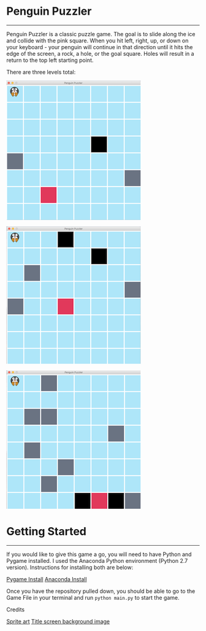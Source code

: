# Penguin Puzzler
-----------------

Penguin Puzzler is a classic puzzle game. The goal is to slide along the ice and collide with the pink square. When you hit left, right, up, or down on your keyboard - your penguin will continue in that direction until it hits the edge of the screen, a rock, a hole, or the goal square. Holes will result in a return to the top left starting point. 

There are three levels total:

![Level 1 of Penguin Puzzler](/Level1.png "Level 1")

![Level 2 of Penguin Puzzler](/Level2.png "Level 2")

![Level 3 of Penguin Puzzler](/Level3.png "Level 3")

# Getting Started
-----------------
If you would like to give this game a go, you will need to have Python and Pygame installed. I used the Anaconda Python environment (Python 2.7 version). Instructions for installing both are below:

[Pygame Install](https://www.pygame.org/wiki/GettingStarted)
[Anaconda Install](https://www.anaconda.com/download/#macos)

Once you have the repository pulled down, you should be able to go to the Game File in your terminal and run ```python main.py``` to start the game.

Credits

[Sprite art](https://opengameart.org/content/cute-penguins)
[Title screen background image](https://opengameart.org/content/frozen-lake)